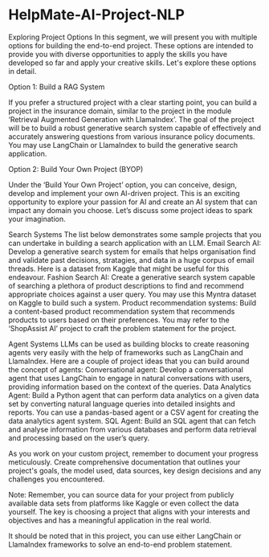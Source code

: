 # HelpMate-AI-Project-NLP

Exploring Project Options
In this segment, we will present you with multiple options for building the end-to-end project. These options are intended to provide you with diverse opportunities to apply the skills you have developed so far and apply your creative skills. Let's explore these options in detail.

Option 1: Build a RAG System

If you prefer a structured project with a clear starting point, you can build a project in the insurance domain, similar to the project in the module ‘Retrieval Augmented Generation with LlamaIndex’. The goal of the project will be to build a robust generative search system capable of effectively and accurately answering questions from various insurance policy documents. You may use LangChain or LlamaIndex to build the generative search application.
 
Option 2: Build Your Own Project (BYOP)

Under the ‘Build Your Own Project’ option, you can conceive, design, develop and implement your own AI-driven project. This is an exciting opportunity to explore your passion for AI and create an AI system that can impact any domain you choose. Let’s discuss some project ideas to spark your imagination.
 
Search Systems
The list below demonstrates some sample projects that you can undertake in building a search application with an LLM.
Email Search AI: Develop a generative search system for emails that helps organisation find and validate past decisions, stratagies, and data in a huge corpus of email threads. Here is a dataset from Kaggle that might be useful for this endeavour.
Fashion Search AI: Create a generative search system capable of searching a plethora of product descriptions to find and recommend appropriate choices against a user query. You may use this Myntra dataset on Kaggle to build such a system.
Product recommendation systems: Build a content-based product recommendation system that recommends products to users based on their preferences. You may refer to the ‘ShopAssist AI’ project to craft the problem statement for the project.
 
Agent Systems
LLMs can be used as building blocks to create reasoning agents very easily with the help of frameworks such as LangChain and LlamaIndex. Here are a couple of project ideas that you can build around the concept of agents:
Conversational agent: Develop a conversational agent that uses LangChain to engage in natural conversations with users, providing information based on the context of the queries.
Data Analytics Agent: Build a Python agent that can perform data analytics on a given data set by converting natural language queries into detailed insights and reports. You can use a pandas-based agent or a CSV agent for creating the data analytics agent system.
SQL Agent: Build an SQL agent that can fetch and analyse information from various databases and perform data retrieval and processing based on the user’s query.
 
As you work on your custom project, remember to document your progress meticulously. Create comprehensive documentation that outlines your project's goals, the model used, data sources, key design decisions and any challenges you encountered.

Note: Remember, you can source data for your project from publicly available data sets from platforms like Kaggle or even collect the data yourself. The key is choosing a project that aligns with your interests and objectives and has a meaningful application in the real world.

It should be noted that in this project, you can use either LangChain or LlamaIndex frameworks to solve an end-to-end problem statement.
